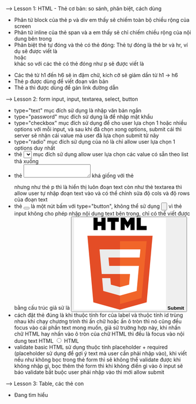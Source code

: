 --> Lesson 1: HTML - Thẻ cơ bản: so sánh, phân biệt, cách dùng

- Phân tử block của thẻ p và div em thấy sẽ chiếm toàn bộ chiều rộng của screen
- Phân tử inline của thẻ span và a em thấy sẽ chỉ chiếm chiều rộng của nội dung bên trong
- Phân biệt thẻ tự đóng và thẻ có thẻ đóng: Thẻ tự đóng là thẻ br và hr, ví dụ sẽ được viết là <br> hoặc <br /> khác so với các thẻ có thẻ đóng như p sẽ được viết là <p> </p>
- Các thẻ từ h1 đến h6 sẽ in đậm chữ, kích cỡ sẽ giảm dần từ h1 -> h6
- Thẻ p được dùng để viết đoạn văn bản
- Thẻ a thì được dùng để gán link đường dẫn

--> Lesson 2: form input, input, textarea, select, button

- type="text" mục đích sử dụng là nhập văn bản ngắn
- type="password" mục đích sử dụng là để nhập mật khẩu
- type="checkbox" mục đích sử dụng để cho user lựa chọn 1 hoặc nhiều options với mỗi input, và sau khi đã chọn xong options, submit cái thì server sẽ nhận cái value mà user đã lựa chọn submit từ nãy
- type="radio" mục đích sử dụng của nó là chỉ allow user lựa chọn 1 options duy nhất
- thẻ <select></select> mục đích sử dụng allow user lựa chọn các value có sẵn theo list thả xuống
- thẻ <textarea></textarea> khá giống với thẻ <p></p> nhưng như thẻ p thì là hiển thị luôn đoạn text còn như thẻ textarea thì allow user tự nhập đoạn text vào và có thể chỉnh sửa độ cols và độ rows của đoạn text
- thẻ <button></button> là một nút bấm với type="button", không thể sử dụng <input type="button"> vì thẻ input không cho phép nhập nội dung text bên trong, chỉ có thể viết được bằng cấu trúc giả sử là
  <button>
  <img src="./image/HTML5_logo_and_wordmark.svg.png"/>
  <strong>Submit</strong>
  </button>
- cách đặt thẻ <label></label> đúng là khi thuộc tính for của label và thuộc tính id trùng nhau khi chạy chương trình thì ấn chữ hoặc ấn ô tròn thì nó cũng đều focus vào cái phần text mong muốn, giả sử trường hợp này, khi nhấn chữ HTML hay nhấn vào ô tròn của chữ HTML thì đều là focus vào nội dung text HTML
  <input type="radio" id="html" name="language" value="HTML" />
  <label for="html">HTML</label><br />
- validate basic HTML sử dụng thuộc tính placeholder + required (placeholder sử dụng để gợi ý text mà user cần phải nhập vào), khi viết nếu như không bọc trong thẻ form thì sẽ không thể validate được khi không nhập gì, bọc thêm thẻ form thì khi không điền gì vào ô input sẽ báo validate bắt buộc user phải nhập vào thì mới allow submit

--> Lesson 3: Table, các thẻ con

- Đang tìm hiểu
